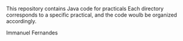 This repository contains Java code for practicals 
Each directory corresponds to a specific practical, and the code woulb be organized accordingly.

Immanuel Fernandes

